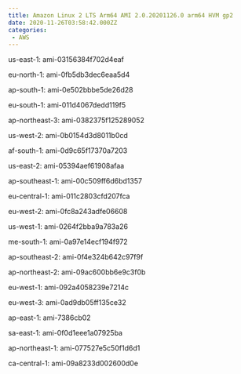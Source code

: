 ```yaml
---
title: Amazon Linux 2 LTS Arm64 AMI 2.0.20201126.0 arm64 HVM gp2
date: 2020-11-26T03:58:42.000ZZ
categories:
 - AWS
---
```


us-east-1: ami-03156384f702d4eaf

eu-north-1: ami-0fb5db3dec6eaa5d4

ap-south-1: ami-0e502bbbe5de26d28

eu-south-1: ami-011d4067dedd119f5

ap-northeast-3: ami-0382375f125289052

us-west-2: ami-0b0154d3d8011b0cd

af-south-1: ami-0d9c65f17370a7203

us-east-2: ami-05394aef61908afaa

ap-southeast-1: ami-00c509ff6d6bd1357

eu-central-1: ami-011c2803cfd207fca

eu-west-2: ami-0fc8a243adfe06608

us-west-1: ami-0264f2bba9a783a26

me-south-1: ami-0a97e14ecf194f972

ap-southeast-2: ami-0f4e324b642c97f9f

ap-northeast-2: ami-09ac600bb6e9c3f0b

eu-west-1: ami-092a4058239e7214c

eu-west-3: ami-0ad9db05ff135ce32

ap-east-1: ami-7386cb02

sa-east-1: ami-0f0d1eee1a07925ba

ap-northeast-1: ami-077527e5c50f1d6d1

ca-central-1: ami-09a8233d002600d0e

